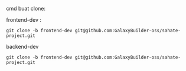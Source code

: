 cmd buat clone:

frontend-dev :
```shell
git clone -b frontend-dev git@github.com:GalaxyBuilder-oss/sahate-project.git
```
backend-dev
```shell
git clone -b frontend-dev git@github.com:GalaxyBuilder-oss/sahate-project.git
```
